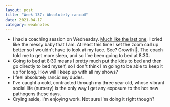 ```yaml
---
layout: post
title: "Week 137: Absolutely rancid"
date: 2021-04-17
category: weaknotes
---
```

* I had a coaching session on Wednesday. [Much like the last one](https://alicebartlett.co.uk/blog/weaknotes-95), I cried like the messy baby that I am. At least this time I set the zoom call up better so I wouldn't have to look at my face. See? Growth 🌱. The coach told me to get more sleep, and so I've been going to bed at 8:30.
* Going to bed at 8:30 means I pretty much put the kids to bed and then go directly to bed myself, so I don't think I'm going to be able to keep it up for long. How will I keep up with all my shows?
* I feel absolutely rancid my dudes.
* I've caught a cold, contracted through my three year old, whose vibrant social life (nursery) is the only way I get any exposure to the hot new pathogens these days.
* Crying aside, I'm enjoying work. Not sure I'm doing it right though?
